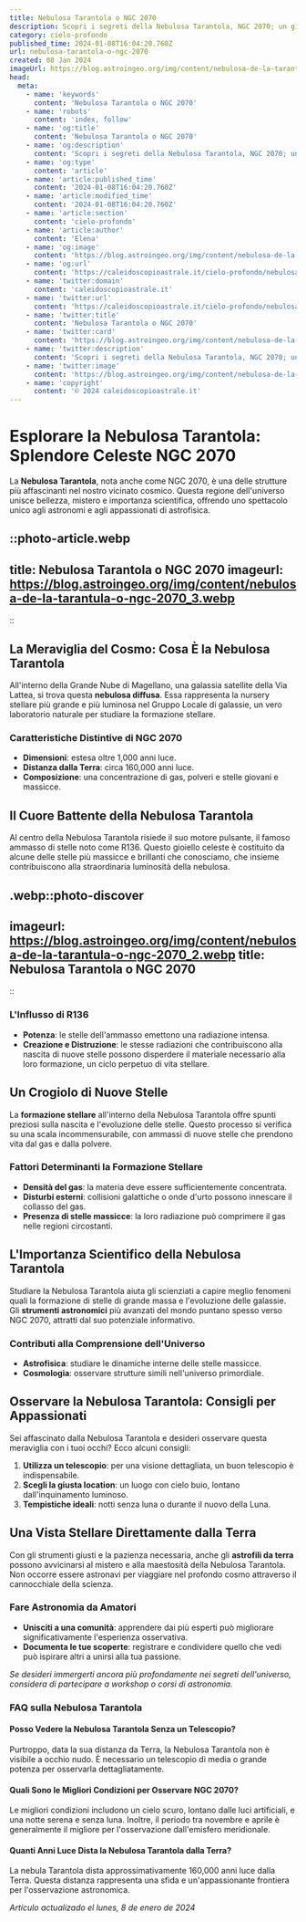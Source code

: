 ```yaml
---
title: Nebulosa Tarantola o NGC 2070
description: Scopri i segreti della Nebulosa Tarantola, NGC 2070; un gioiello cosmico ricco di stelle. Esplora con noi questo affascinante universo!
category: cielo-profondo
published_time: 2024-01-08T16:04:20.760Z
url: nebulosa-tarantola-o-ngc-2070
created: 08 Jan 2024
imageUrl: https://blog.astroingeo.org/img/content/nebulosa-de-la-tarantula-o-ngc-2070_3.webp
head:
  meta:
    - name: 'keywords'
      content: 'Nebulosa Tarantola o NGC 2070'
    - name: 'robots'
      content: 'index, follow'
    - name: 'og:title'
      content: 'Nebulosa Tarantola o NGC 2070'
    - name: 'og:description'
      content: 'Scopri i segreti della Nebulosa Tarantola, NGC 2070; un gioiello cosmico ricco di stelle. Esplora con noi questo affascinante universo!'
    - name: 'og:type'
      content: 'article'
    - name: 'article:published_time'
      content: '2024-01-08T16:04:20.760Z'
    - name: 'article:modified_time'
      content: '2024-01-08T16:04:20.760Z'
    - name: 'article:section'
      content: 'cielo-profondo'
    - name: 'article:author'
      content: 'Elena'
    - name: 'og:image'
      content: 'https://blog.astroingeo.org/img/content/nebulosa-de-la-tarantula-o-ngc-2070_3.webp'
    - name: 'og:url'
      content: 'https://caleidoscopioastrale.it/cielo-profondo/nebulosa-tarantola-o-ngc-2070'
    - name: 'twitter:domain'
      content: 'caleidoscopioastrale.it'
    - name: 'twitter:url'
      content: 'https://caleidoscopioastrale.it/cielo-profondo/nebulosa-tarantola-o-ngc-2070'
    - name: 'twitter:title'
      content: 'Nebulosa Tarantola o NGC 2070'
    - name: 'twitter:card'
      content: 'https://blog.astroingeo.org/img/content/nebulosa-de-la-tarantula-o-ngc-2070_3.webp'
    - name: 'twitter:description'
      content: 'Scopri i segreti della Nebulosa Tarantola, NGC 2070; un gioiello cosmico ricco di stelle. Esplora con noi questo affascinante universo!'
    - name: 'twitter:image'
      content: 'https://blog.astroingeo.org/img/content/nebulosa-de-la-tarantula-o-ngc-2070_3.webp'
    - name: 'copyright'
      content: '© 2024 caleidoscopioastrale.it'
---
```

# Esplorare la Nebulosa Tarantola: Splendore Celeste NGC 2070

La **Nebulosa Tarantola**, nota anche come NGC 2070, è una delle strutture più affascinanti nel nostro vicinato cosmico. Questa regione dell'universo unisce bellezza, mistero e importanza scientifica, offrendo uno spettacolo unico agli astronomi e agli appassionati di astrofisica.

::photo-article.webp
---
title: Nebulosa Tarantola o NGC 2070
imageurl: https://blog.astroingeo.org/img/content/nebulosa-de-la-tarantula-o-ngc-2070_3.webp
---
::

## La Meraviglia del Cosmo: Cosa È la Nebulosa Tarantola

All'interno della Grande Nube di Magellano, una galassia satellite della Via Lattea, si trova questa **nebulosa diffusa**. Essa rappresenta la nursery stellare più grande e più luminosa nel Gruppo Locale di galassie, un vero laboratorio naturale per studiare la formazione stellare.

### Caratteristiche Distintive di NGC 2070

- **Dimensioni**: estesa oltre 1,000 anni luce.
- **Distanza dalla Terra**: circa 160,000 anni luce.
- **Composizione**: una concentrazione di gas, polveri e stelle giovani e massicce.

## Il Cuore Battente della Nebulosa Tarantola

Al centro della Nebulosa Tarantola risiede il suo motore pulsante, il famoso ammasso di stelle noto come R136. Questo gioiello celeste è costituito da alcune delle stelle più massicce e brillanti che conosciamo, che insieme contribuiscono alla straordinaria luminosità della nebulosa.

.webp::photo-discover
---
imageurl: https://blog.astroingeo.org/img/content/nebulosa-de-la-tarantula-o-ngc-2070_2.webp
title: Nebulosa Tarantola o NGC 2070
---
::

### L'Influsso di R136

- **Potenza**: le stelle dell'ammasso emettono una radiazione intensa.
- **Creazione e Distruzione**: le stesse radiazioni che contribuiscono alla nascita di nuove stelle possono disperdere il materiale necessario alla loro formazione, un ciclo perpetuo di vita stellare.

## Un Crogiolo di Nuove Stelle

La **formazione stellare** all'interno della Nebulosa Tarantola offre spunti preziosi sulla nascita e l'evoluzione delle stelle. Questo processo si verifica su una scala incommensurabile, con ammassi di nuove stelle che prendono vita dal gas e dalla polvere.

### Fattori Determinanti la Formazione Stellare

- **Densità del gas**: la materia deve essere sufficientemente concentrata.
- **Disturbi esterni**: collisioni galattiche o onde d'urto possono innescare il collasso del gas.
- **Presenza di stelle massicce**: la loro radiazione può comprimere il gas nelle regioni circostanti.

## L'Importanza Scientifico della Nebulosa Tarantola

Studiare la Nebulosa Tarantola aiuta gli scienziati a capire meglio fenomeni quali la formazione di stelle di grande massa e l'evoluzione delle galassie. Gli **strumenti astronomici** più avanzati del mondo puntano spesso verso NGC 2070, attratti dal suo potenziale informativo.

### Contributi alla Comprensione dell'Universo

- **Astrofisica**: studiare le dinamiche interne delle stelle massicce.
- **Cosmologia**: osservare strutture simili nell'universo primordiale.

## Osservare la Nebulosa Tarantola: Consigli per Appassionati

Sei affascinato dalla Nebulosa Tarantola e desideri osservare questa meraviglia con i tuoi occhi? Ecco alcuni consigli:

1. **Utilizza un telescopio**: per una visione dettagliata, un buon telescopio è indispensabile.
2. **Scegli la giusta location**: un luogo con cielo buio, lontano dall'inquinamento luminoso.
3. **Tempistiche ideali**: notti senza luna o durante il nuovo della Luna.

## Una Vista Stellare Direttamente dalla Terra

Con gli strumenti giusti e la pazienza necessaria, anche gli **astrofili da terra** possono avvicinarsi al mistero e alla maestosità della Nebulosa Tarantola. Non occorre essere astronavi per viaggiare nel profondo cosmo attraverso il cannocchiale della scienza.

### Fare Astronomia da Amatori

- **Unisciti a una comunità**: apprendere dai più esperti può migliorare significativamente l'esperienza osservativa.
- **Documenta le tue scoperte**: registrare e condividere quello che vedi può ispirare altri a unirsi alla tua passione.

_Se desideri immergerti ancora più profondamente nei segreti dell'universo, considera di partecipare a workshop o corsi di astronomia._

### FAQ sulla Nebulosa Tarantola

#### Posso Vedere la Nebulosa Tarantola Senza un Telescopio?
Purtroppo, data la sua distanza da Terra, la Nebulosa Tarantola non è visibile a occhio nudo. È necessario un telescopio di media o grande potenza per osservarla dettagliatamente.

#### Quali Sono le Migliori Condizioni per Osservare NGC 2070?
Le migliori condizioni includono un cielo scuro, lontano dalle luci artificiali, e una notte serena e senza luna. Inoltre, il periodo tra novembre e aprile è generalmente il migliore per l'osservazione dall'emisfero meridionale.

#### Quanti Anni Luce Dista la Nebulosa Tarantola dalla Terra?
La nebula Tarantola dista approssimativamente 160,000 anni luce dalla Terra. Questa distanza rappresenta una sfida e un'appassionante frontiera per l'osservazione astronomica.

_Artículo actualizado el lunes, 8 de enero de 2024_